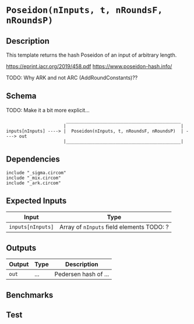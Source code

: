 # `Poseidon(nInputs, t, nRoundsF, nRoundsP)`

## Description

This template returns the hash Poseidon of an input of arbitrary length. 

https://eprint.iacr.org/2019/458.pdf
https://www.poseidon-hash.info/

TODO: Why ARK and not ARC (AddRoundConstants)??

## Schema

TODO: Make it a bit more explicit...

```
                       ____________________________________________     
                      |                                            |
inputs[nInputs] ----> |  Poseidon(nInputs, t, nRoundsF, nRoundsP)  | ----> out
                      |____________________________________________|     
```

## Dependencies

```
include "_sigma.circom"
include "_mix.circom"
include "_ark.circom"
```

## Expected Inputs

| Input               | Type                               |
| -------------       | -------------                      | 
| `inputs[nInputs]`   | Array of `nInputs` field elements TODO: ? | 

## Outputs

| Output         | Type           | Description         |
| -------------  | -------------  | -------------       |
| `out`          | ...            | Pedersen hash of ...  |

## Benchmarks 

## Test